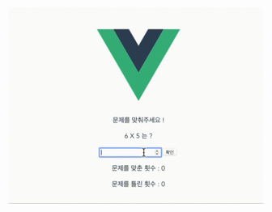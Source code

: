 <a id="gif">
  <img src="https://raw.githubusercontent.com/dohwi/Vuegudan/main/assets/Vuegudan.gif" />
</a>
